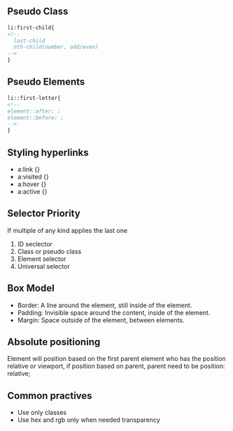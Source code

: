 ## Pseudo Class

```html
li:first-child{
<!--
  last-child
  nth-child(number, odd/even)
-->
}
```

## Pseudo Elements

```html
li::first-letter{
<!--
element::after: ;
element::before: ;
-->
}
```

## Styling hyperlinks

- a:link {}
- a:visited {}
- a:hover {}
- a:active {}

## Selector Priority

If multiple of any kind applies the last one
1. ID seclector
2. Class or pseudo class
3. Element selector
4. Universal selector

## Box Model

- Border: A line around the element, still inside of the element.
- Padding: Invisible space around the content, inside of the element.
- Margin: Space outside of the element, between elements.

## Absolute positioning

Element will position based on the first parent element  who has the position relative or viewport, if position based on parent, parent need to be position: relative;

## Common practives

- Use only classes
- Use hex and rgb only when needed transparency
